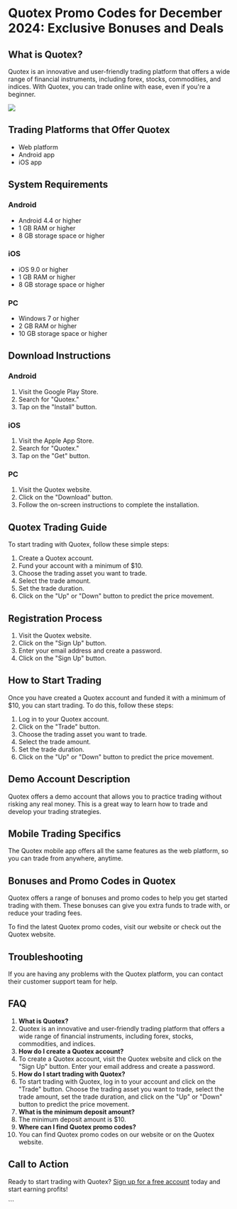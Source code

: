 # Quotex Promo Codes for December 2024: Exclusive Bonuses and Deals

## What is Quotex?

Quotex is an innovative and user-friendly trading platform that offers a
wide range of financial instruments, including forex, stocks,
commodities, and indices. With Quotex, you can trade online with ease,
even if you\'re a beginner.

[![](https://static.quotex.io/files/4_en/300_250.jpg)](https://traff.sbs/brokerqxlid)

## Trading Platforms that Offer Quotex

-   Web platform
-   Android app
-   iOS app

## System Requirements

### Android

-   Android 4.4 or higher
-   1 GB RAM or higher
-   8 GB storage space or higher

### iOS

-   iOS 9.0 or higher
-   1 GB RAM or higher
-   8 GB storage space or higher

### PC

-   Windows 7 or higher
-   2 GB RAM or higher
-   10 GB storage space or higher

## Download Instructions

### Android

1.  Visit the Google Play Store.
2.  Search for "Quotex."
3.  Tap on the "Install" button.

### iOS

1.  Visit the Apple App Store.
2.  Search for "Quotex."
3.  Tap on the "Get" button.

### PC

1.  Visit the Quotex website.
2.  Click on the "Download" button.
3.  Follow the on-screen instructions to complete the installation.

## Quotex Trading Guide

To start trading with Quotex, follow these simple steps:

1.  Create a Quotex account.
2.  Fund your account with a minimum of \$10.
3.  Choose the trading asset you want to trade.
4.  Select the trade amount.
5.  Set the trade duration.
6.  Click on the "Up" or "Down" button to predict the price
    movement.

## Registration Process

1.  Visit the Quotex website.
2.  Click on the "Sign Up" button.
3.  Enter your email address and create a password.
4.  Click on the "Sign Up" button.

## How to Start Trading

Once you have created a Quotex account and funded it with a minimum of
\$10, you can start trading. To do this, follow these steps:

1.  Log in to your Quotex account.
2.  Click on the "Trade" button.
3.  Choose the trading asset you want to trade.
4.  Select the trade amount.
5.  Set the trade duration.
6.  Click on the "Up" or "Down" button to predict the price
    movement.

## Demo Account Description

Quotex offers a demo account that allows you to practice trading without
risking any real money. This is a great way to learn how to trade and
develop your trading strategies.

## Mobile Trading Specifics

The Quotex mobile app offers all the same features as the web platform,
so you can trade from anywhere, anytime.

## Bonuses and Promo Codes in Quotex

Quotex offers a range of bonuses and promo codes to help you get started
trading with them. These bonuses can give you extra funds to trade with,
or reduce your trading fees.

To find the latest Quotex promo codes, visit our website or check out
the Quotex website.

## Troubleshooting

If you are having any problems with the Quotex platform, you can contact
their customer support team for help.

## FAQ

1.  **What is Quotex?**
2.  Quotex is an innovative and user-friendly trading platform that
    offers a wide range of financial instruments, including forex,
    stocks, commodities, and indices.
3.  **How do I create a Quotex account?**
4.  To create a Quotex account, visit the Quotex website and click on
    the "Sign Up" button. Enter your email address and create a
    password.
5.  **How do I start trading with Quotex?**
6.  To start trading with Quotex, log in to your account and click on
    the "Trade" button. Choose the trading asset you want to
    trade, select the trade amount, set the trade duration, and click on
    the "Up" or "Down" button to predict the price movement.
7.  **What is the minimum deposit amount?**
8.  The minimum deposit amount is \$10.
9.  **Where can I find Quotex promo codes?**
10. You can find Quotex promo codes on our website or on the Quotex
    website.

## Call to Action

Ready to start trading with Quotex? [Sign up for a free
account](\%22https://traff.sbs/brokerqxsignup\%22) today and start
earning profits!

\`\`\`

